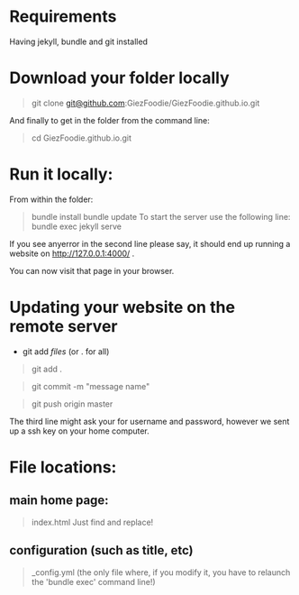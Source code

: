 # Requirements

Having jekyll, bundle and git installed

# Download your folder locally

> git clone git@github.com:GiezFoodie/GiezFoodie.github.io.git

And finally to get in the folder from the command line:
> cd GiezFoodie.github.io.git 

# Run it locally:

From within the folder:
> bundle install
> bundle update
To start the server use the following line:
> bundle exec jekyll serve

If you see anyerror in the second line please say, it should end up running a website on http://127.0.0.1:4000/ .

You can now visit that page in your browser.

# Updating your website on the remote server
- git add *files* (or . for all)
> git add .

> git commit -m "message name"

> git push origin master

The third line might ask your for username and password, however we sent up a ssh key on your home computer.

# File locations:

## main home page:
> index.html
Just find and replace!

## configuration (such as title, etc)
> _config.yml
(the only file where, if you modify it, you have to relaunch the 'bundle exec' command line!)
